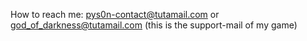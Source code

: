 How to reach me: pys0n-contact@tutamail.com 
                 or god_of_darkness@tutamail.com (this is the support-mail of my game)

<!---
Pys0n/Pys0n is a ✨ special ✨ repository because its `README.md` (this file) appears on your GitHub profile.
You can click the Preview link to take a look at your changes.
--->
